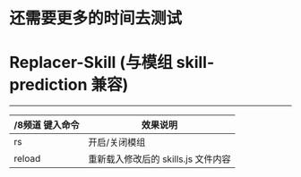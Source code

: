 # 还需要更多的时间去测试

# Replacer-Skill (与模组 skill-prediction 兼容)

------

/8频道 键入命令 | 效果说明
--- | ---
rs | 开启/关闭模组
reload | 重新载入修改后的 skills.js 文件内容
